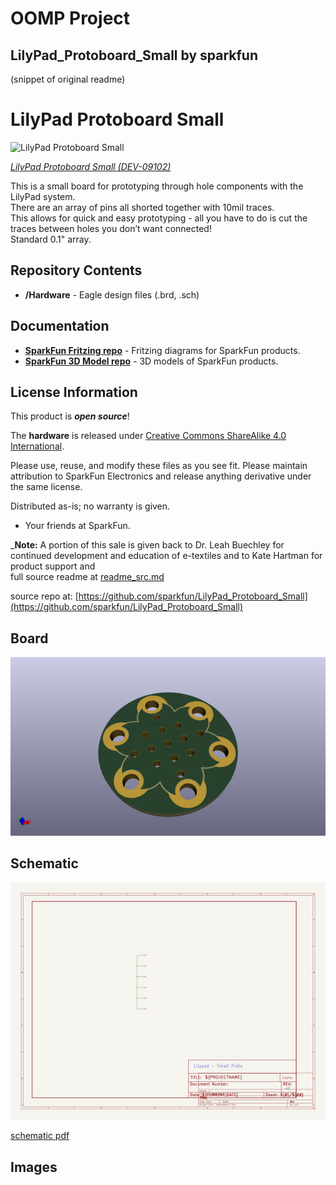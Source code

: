 # OOMP Project  
## LilyPad_Protoboard_Small  by sparkfun  
  
(snippet of original readme)  
  
LilyPad Protoboard Small  
========================================  
  
![LilyPad Protoboard Small](https://cdn.sparkfun.com//assets/parts/2/4/9/4/09102-01.jpg)  
  
[*LilyPad Protoboard Small (DEV-09102)*](https://www.sparkfun.com/products/9102)  
  
This is a small board for prototyping through hole components with the LilyPad system.   
There are an array of pins all shorted together with 10mil traces.   
This allows for quick and easy prototyping - all you have to do is cut the traces between holes you don’t want connected!   
Standard 0.1" array.  
  
Repository Contents  
-------------------  
* **/Hardware** - Eagle design files (.brd, .sch)  
  
Documentation  
--------------  
* **[SparkFun Fritzing repo](https://github.com/sparkfun/Fritzing_Parts)** - Fritzing diagrams for SparkFun products.  
* **[SparkFun 3D Model repo](https://github.com/sparkfun/3D_Models)** - 3D models of SparkFun products.   
  
  
License Information  
-------------------  
This product is _**open source**_!   
  
The **hardware** is released under [Creative Commons ShareAlike 4.0 International](https://creativecommons.org/licenses/by-sa/4.0/).  
  
Please use, reuse, and modify these files as you see fit. Please maintain attribution to SparkFun Electronics and release anything derivative under the same license.  
  
Distributed as-is; no warranty is given.  
  
- Your friends at SparkFun.  
  
_**Note:** A portion of this sale is given back to Dr. Leah Buechley for continued development and education of e-textiles and to Kate Hartman for product support and  
  full source readme at [readme_src.md](readme_src.md)  
  
source repo at: [https://github.com/sparkfun/LilyPad_Protoboard_Small](https://github.com/sparkfun/LilyPad_Protoboard_Small)  
## Board  
  
[![working_3d.png](working_3d_600.png)](working_3d.png)  
## Schematic  
  
[![working_schematic.png](working_schematic_600.png)](working_schematic.png)  
  
[schematic pdf](working_schematic.pdf)  
## Images  
